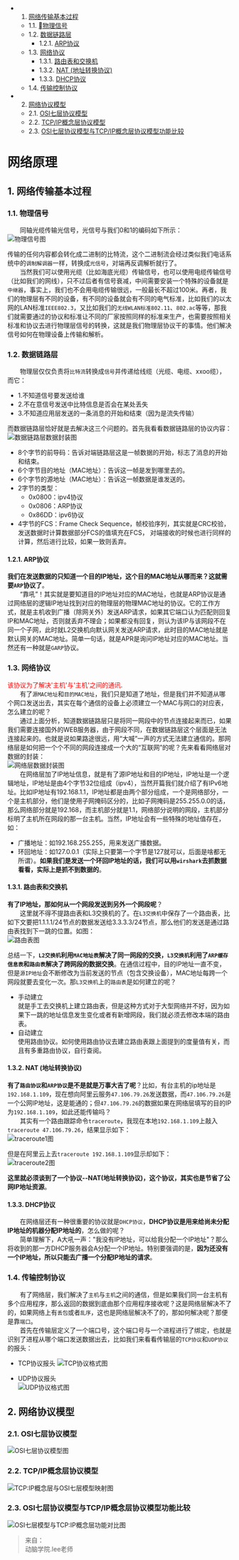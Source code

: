 <!-- vscode-markdown-toc -->
* 1. [网络传输基本过程](#)
	* 1.1. [物理信号](#-1)
	* 1.2. [数据链路层](#-1)
		* 1.2.1. [ARP协议](#ARP)
	* 1.3. [网络协议](#-1)
		* 1.3.1. [路由表和交换机](#-1)
		* 1.3.2. [NAT (地址转换协议)](#NAT)
		* 1.3.3. [DHCP协议](#DHCP)
	* 1.4. [传输控制协议](#-1)
* 2. [网络协议模型](#-1)
	* 2.1. [OSI七层协议模型](#OSI)
	* 2.2. [TCP/IP概念层协议模型](#TCPIP)
	* 2.3. [OSI七层协议模型与TCP/IP概念层协议模型功能比较](#OSITCPIP)

<!-- vscode-markdown-toc-config
	numbering=true
	autoSave=true
	/vscode-markdown-toc-config -->
<!-- /vscode-markdown-toc -->
# 网络原理

##  1. <a name=''></a>网络传输基本过程
###  1.1. <a name='-1'></a>物理信号  
  同轴光缆传输光信号，光信号与我们0和1的编码如下所示：  
![物理信号图](images/物理信号.png)  

传输的任何内容都会转化成二进制的比特流，这个二进制流会经过类似我们电话系统中的`调制解调器`一样，转换成`光信号`，对端再反调解析就行了。  
  当然我们可以使用光缆（比如海底光缆）传输信号，也可以使用电缆传输信号（比如我们的网线），只不过后者有信号衰减，中间需要安装一个特殊的设备就是`中继器`，事实上，我们也不会用电缆传输很远，一般最长不超过100米。再者，我们的物理层有不同的设备，有不同的设备就会有不同的电气标准，比如我们的以太网的LAN标准`IEEE802.3`，又比如我们的`无线WLAN标准802.11`、`802.ac`等等，那我们就需要通过的协议和标准让不同的厂家按照同样的标准来生产，也需要按照相关标准和协议去进行物理层信号的转换，这就是我们物理层协议干的事情。他们解决信号如何在物理设备上传输和解析。

###  1.2. <a name='-1'></a>数据链路层
  物理层仅仅负责将`比特流`转换成`信号`并传递给线缆（光缆、电缆、xxoo缆），而它：  
* 1.不知道信号要发送给谁  
* 2.不在意信号发送中比特信息是否会在某处丢失  
* 3.不知道应用层发送的一条消息的开始和结束（因为是流失传输）

而数据链路层恰好就是去解决这三个问题的。首先我看看数据链路层的协议内容：  
![数据链路层数据封装图](images/数据链路层数据封装.png)
* 8个字节的前导码：告诉对端链路层这是一帧数据的开始，标志了消息的开始和结束。
* 6个字节目的地址（MAC地址）：告诉这一帧是发到哪里去的。
* 6个字节的源地址（MAC地址）：告诉这一帧数据是谁发送的。
* 2字节的类型：
    * 0x0800：ipv4协议
    * 0x0806：ARP协议
    * 0x86DD：ipv6协议  
* 4字节的FCS：Frame Check Sequence，帧校验序列，其实就是CRC校验，发送数据时计算数据部分FCS的值填充在FCS， 对端接收的时候也进行同样的计算，然后进行比较，如果一致则丢弃。

####  1.2.1. <a name='ARP'></a>ARP协议  
**我们在发送数据的只知道一个目的IP地址，这个目的MAC地址从哪而来？这就需要`ARP`协议了**。  
  “靠吼”！其实就是要知道目的IP地址对应的MAC地址，也就是ARP协议是通过网络层的逻辑IP地址找到对应的物理层的物理MAC地址的协议。它的工作方式，就是主机收到广播（除网关外）发送ARP请求，如果其它端口认为匹配则回复IP和MAC地址，否则就丢弃不理会；如果都没有回复，则认为该IP与该网段不在同一个子网，此时就L2交换机向默认网关发送ARP请求，此时目的MAC地址就是默认网关的MAC地址。简单一句话，就是APR是询问IP地址对应的MAC地址。当然还有一种就是`GARP`协议。

###  1.3. <a name='-1'></a>网络协议   
<font color=red>该协议为了解决'主机'与'主机'之间的通讯</font>.  
  有了`源MAC地址`和`目的MAC地址`，我们只是知道了地址，但是我们并不知道从哪个网口发送出去，其实在每个通信的设备上必须建立一个MAC与网口的对应表，怎么建立的呢？  
  通过上面分析，知道数据链路层只是将同一网段中的节点连接起来而已，如果我们需要连接国外的WEB服务器，由于网段不同，在数据链路层这个层面是无法连接起来的。也就是说如果路途很远，用“大喊”一声的方式无法建立通信的。那网络层是如何把一个个不同的网段连接成一个大的“互联网”的呢？先来看看网络层对数据的封装：  
![网络层数据封装图](images/网络层数据封装.png)  
  在网络层加了IP地址信息，就是有了源IP地址和目的IP地址，IP地址是一个逻辑地址，IP地址是由4个字节32位组成（ipv4），当然开篇我们就介绍了有IPv6地址。比如IP地址有192.168.1.1，IP地址都是由两个部分组成，一个是网络部分，一个是主机部分，他们是使用子网掩码区分的，比如子网掩码是255.255.0.0的话，那么网络部分就是192.168，而主机部分就是1.1，网络部分说明的网段，主机部分标明了主机所在网段的那一台主机。当然，IP地址会有一些特殊的地址值存在，如：
* 广播地址：如192.168.255.255，用来发送广播数据。
* 环回地址：如127.0.0.1（实际上只要第一个字节是127就可以，后面是啥都无所谓）。**如果我们是发送一个环回IP地址的话，我们可以用`wirshark`去抓数据看看，实际上是抓不到数据的**。  

####  1.3.1. <a name='-1'></a>路由表和交换机  
**有了IP地址，那如何从一个网段发送到另外一个网段呢**？  
  这里就不得不提路由表和L3交换机的了。在`L3交换机`中保存了一个路由表，比如下文要把1.1.1.1/24节点的数据发送给3.3.3.3/24节点，那么他们的发送是通过路由表找到下一跳的位置。如图：  
![路由表图](images/路由表.png)   

总结一下，**`L2交换机`利用`MAC地址表`解决了同一网段的交换，`L3交换机`利用了`ARP缓存信息表`和`路由表`解决了跨网段的数据交换**。在通信过程中，目的IP地址一直不变，但是`源IP地址`会不断修改为当前发送的节点（包含交换设备），MAC地址每跨一个网段就要去变化一次。那`L3交换机`上的`路由表`是如何建立的呢？ 

* 手动建立  
就是手工去交换机上建立路由表，但是这种方式对于大型网络并不好，因为如果下一跳的地址信息发生变化或者有新增网段，我们就必须去修改本端的路由表。
* 自动建立  
使用路由协议。如何使用路由协议去建立路由表跟上面提到的度量值有关，而且有多重路由协议，自行查阅。  

####  1.3.2. <a name='NAT'></a>NAT (地址转换协议)
**有了`路由协议`和`ARP协议`是不是就是万事大吉了呢**？比如，有台主机的ip地址是`192.168.1.109`，现在想向阿里云服务`47.106.79.26`发送数据，而`47.106.79.26`是一个公网IP地址，这是能通的；但`47.106.79.26`的数据如果在网络层填写的目的IP为`192.168.1.109`，如此还能传输吗？  
  其实有一个路由跟踪命令`traceroute`，我现在本地`192.168.1.109`上敲入`traceroute 47.106.79.26`，结果显示如下：  
![traceroute1图](images/traceroute1.png)  

但是在阿里云上去`traceroute 192.168.1.109`显示却如下：  
![traceroute2图](images/traceroute2.png) 

**这里就必须谈到了一个协议--NAT(地址转换协议)，这个协议，其实也是节省了公网IP地址资源**。

####  1.3.3. <a name='DHCP'></a>DHCP协议
  在网络层还有一种很重要的协议就是`DHCP协议`，**DHCP协议是用来给尚未分配IP地址的机器分配IP地址的**，怎么做的呢？  
  简单理解下，A大吼一声："我没有IP地址，可以给我分配一个IP地址"？那么将收到的那一方DHCP服务器会A分配一个IP地址。特别要强调的是，**因为还没有一个IP地址，所以只能去广播一个分配IP地址的请求**。

###  1.4. <a name='-1'></a>传输控制协议
  有了网络层，我们解决了`主机`与`主机`之间的通信，但是如果我们同一台主机有多个应用程序，那么返回的数据到底由那个应用程序接收呢？这是网络层解决不了的，如果网络上有`丢包`或者`乱序`，这也是网络层解决不了的，那如何解决呢？那便是靠`端口`。  
  首先在传输层定义了一个端口号，这个端口号与一个进程进行了绑定，也就是识别了进程从哪个端口发送数据出去，比如我们来看看传输层的`TCP协议`和`UDP协议`的报头： 
* TCP协议报头
![TCP协议格式图](images/TCP协议格式.png)

* UDP协议报头  
![UDP协议格式图](images/UDP协议格式.png)  

##  2. <a name='-1'></a>网络协议模型 
###  2.1. <a name='OSI'></a>OSI七层协议模型
![OSI七层协议模型图](images/OSI七层协议模型.png)

###  2.2. <a name='TCPIP'></a>TCP/IP概念层协议模型  
![TCP:IP概念层与OSI七层模型映射图](images/TCP:IP概念层与OSI七层模型映射.png)

###  2.3. <a name='OSITCPIP'></a>OSI七层协议模型与TCP/IP概念层协议模型功能比较
![OSI七层模型与TCP:IP概念层功能对比图](images/OSI七层模型与TCP:IP概念层功能对比.png)  

> 来自：  
> 动脑学院.lee老师